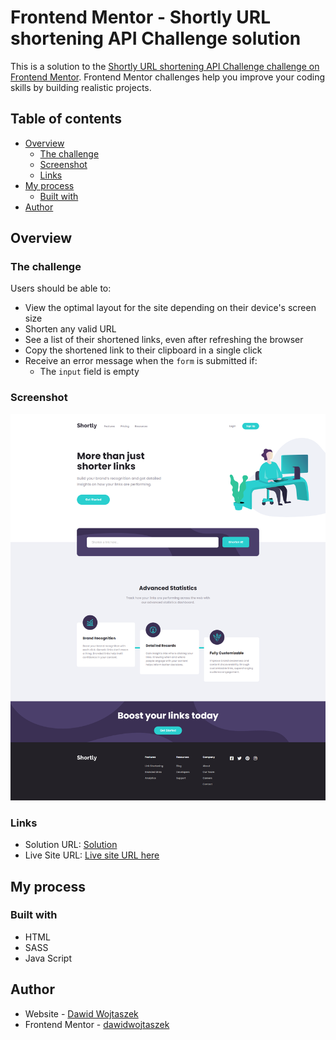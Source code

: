 # Frontend Mentor - Shortly URL shortening API Challenge solution

This is a solution to the [Shortly URL shortening API Challenge challenge on Frontend Mentor](https://www.frontendmentor.io/challenges/url-shortening-api-landing-page-2ce3ob-G). Frontend Mentor challenges help you improve your coding skills by building realistic projects.

## Table of contents

- [Overview](#overview)
  - [The challenge](#the-challenge)
  - [Screenshot](#screenshot)
  - [Links](#links)
- [My process](#my-process)
  - [Built with](#built-with)
- [Author](#author)

## Overview

### The challenge

Users should be able to:

- View the optimal layout for the site depending on their device's screen size
- Shorten any valid URL
- See a list of their shortened links, even after refreshing the browser
- Copy the shortened link to their clipboard in a single click
- Receive an error message when the `form` is submitted if:
  - The `input` field is empty

### Screenshot

![](./images/shortly-screenshot.png)

### Links

- Solution URL: [Solution](https://github.com/dawidwojtaszek/shortly)
- Live Site URL: [Live site URL here](https://shortlyfm.netlify.app/)

## My process

### Built with

- HTML
- SASS
- Java Script

## Author

- Website - [Dawid Wojtaszek](https://www.dawidwojtaszek.pl)
- Frontend Mentor - [dawidwojtaszek](https://www.frontendmentor.io/profile/dawidwojtaszek)
